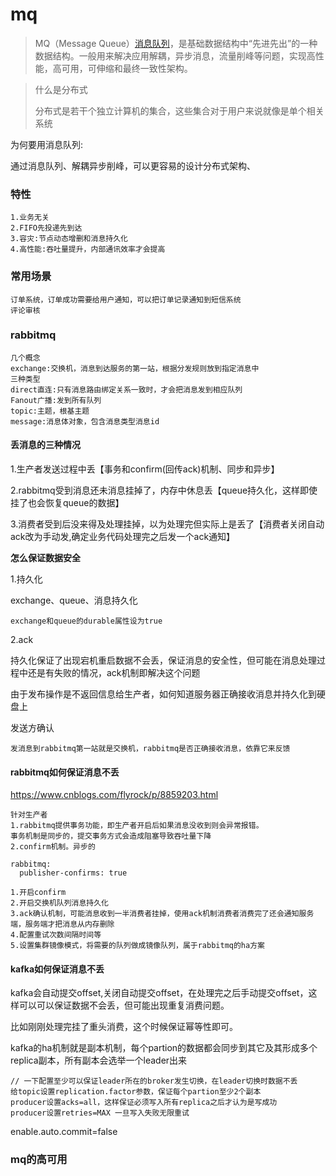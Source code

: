 # mq
> MQ（Message Queue）[消息队列](https://baike.baidu.com/item/%E6%B6%88%E6%81%AF%E9%98%9F%E5%88%97/4751675)，是基础数据结构中“先进先出”的一种数据结构。一般用来解决应用解耦，异步消息，流量削峰等问题，实现高性能，高可用，可伸缩和最终一致性架构。



> 什么是分布式
>
> 分布式是若干个独立计算机的集合，这些集合对于用户来说就像是单个相关系统



为何要用消息队列:

通过消息队列、解耦异步削峰，可以更容易的设计分布式架构、



### 特性

```
1.业务无关
2.FIFO先投递先到达
3.容灾:节点动态增删和消息持久化
4.高性能:吞吐量提升，内部通讯效率才会提高
```



### 常用场景

```
订单系统，订单成功需要给用户通知，可以把订单记录通知到短信系统
评论审核
```



### rabbitmq

```
几个概念
exchange:交换机，消息到达服务的第一站，根据分发规则放到指定消息中
三种类型
direct直连:只有消息路由绑定关系一致时，才会把消息发到相应队列
Fanout广播:发到所有队列
topic:主题，根基主题
message:消息体对象，包含消息类型消息id
```



#### 丢消息的三种情况

1.生产者发送过程中丢【事务和confirm(回传ack)机制、同步和异步】

2.rabbitmq受到消息还未消息挂掉了，内存中休息丢【queue持久化，这样即使挂了也会恢复queue的数据】

3.消费者受到后没来得及处理挂掉，以为处理完但实际上是丢了【消费者关闭自动ack改为手动发,确定业务代码处理完之后发一个ack通知】



**怎么保证数据安全**

1.持久化

exchange、queue、消息持久化

```
exchange和queue的durable属性设为true
```



2.ack

持久化保证了出现宕机重启数据不会丢，保证消息的安全性，但可能在消息处理过程中还是有失败的情况，ack机制即解决这个问题

由于发布操作是不返回信息给生产者，如何知道服务器正确接收消息并持久化到硬盘上



发送方确认

```
发消息到rabbitmq第一站就是交换机，rabbitmq是否正确接收消息，依靠它来反馈
```



#### rabbitmq如何保证消息不丢

https://www.cnblogs.com/flyrock/p/8859203.html

```
针对生产者
1.rabbitmq提供事务功能，即生产者开启后如果消息没收到则会异常报错。
事务机制是同步的，提交事务方式会造成阻塞导致吞吐量下降
2.confirm机制。异步的
```

```
rabbitmq:
  publisher-confirms: true
```

```
1.开启confirm
2.开启交换机队列消息持久化
3.ack确认机制，可能消息收到一半消费者挂掉，使用ack机制消费者消费完了还会通知服务端，服务端才把消息从内存删除
4.配置重试次数间隔时间等
5.设置集群镜像模式，将需要的队列做成镜像队列，属于rabbitmq的ha方案
```



#### kafka如何保证消息不丢

kafka会自动提交offset,关闭自动提交offset，在处理完之后手动提交offset，这样可以可以保证数据不会丢，但可能出现重复消费问题。

比如刚刚处理完挂了重头消费，这个时候保证幂等性即可。



kafka的ha机制就是副本机制，每个partion的数据都会同步到其它及其形成多个replica副本，所有副本会选举一个leader出来

```
// 一下配置至少可以保证leader所在的broker发生切换，在leader切换时数据不丢
给topic设置replication.factor参数，保证每个partion至少2个副本
producer设置acks=all，这样保证必须写入所有replica之后才认为是写成功
producer设置retries=MAX 一旦写入失败无限重试
```





enable.auto.commit=false



### mq的高可用









